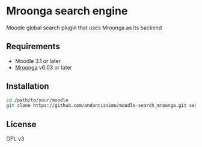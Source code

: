 # Mroonga search engine

Moodle global search plugin that uses Mroonga as its backend

## Requirements

* Moodle 3.1 or later
* [Mroonga](http://mroonga.org) v6.03 or later

## Installation

```bash
cd /path/to/your/moodle
git clone https://github.com/andantissimo/moodle-search_mroonga.git search/engine/mroonga
```

## License

GPL v3
